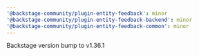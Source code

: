 ```yaml
---
'@backstage-community/plugin-entity-feedback': minor
'@backstage-community/plugin-entity-feedback-backend': minor
'@backstage-community/plugin-entity-feedback-common': minor
---
```


Backstage version bump to v1.36.1
